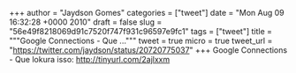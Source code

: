 
+++
author = "Jaydson Gomes"
categories = ["tweet"]
date = "Mon Aug 09 16:32:28 +0000 2010"
draft = false
slug = "56e49f8218069d91c7520f747f931c96597e9fc1"
tags = ["tweet"]
title = """Google Connections - Que ..."""
tweet = true
micro = true
tweet_url = "https://twitter.com/jaydson/status/20720775037"
+++
Google Connections - Que lokura isso: http://tinyurl.com/2ajlxxm
